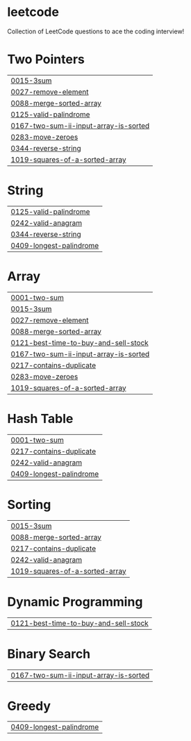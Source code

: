 # leetcode
Collection of LeetCode questions to ace the coding interview!


# Two Pointers
|  |
| ------- |
| [0015-3sum](https://github.com/Ibinola/leetcode/tree/master/0015-3sum) |
| [0027-remove-element](https://github.com/Ibinola/leetcode/tree/master/0027-remove-element) |
| [0088-merge-sorted-array](https://github.com/Ibinola/leetcode/tree/master/0088-merge-sorted-array) |
| [0125-valid-palindrome](https://github.com/Ibinola/leetcode/tree/master/0125-valid-palindrome) |
| [0167-two-sum-ii-input-array-is-sorted](https://github.com/Ibinola/leetcode/tree/master/0167-two-sum-ii-input-array-is-sorted) |
| [0283-move-zeroes](https://github.com/Ibinola/leetcode/tree/master/0283-move-zeroes) |
| [0344-reverse-string](https://github.com/Ibinola/leetcode/tree/master/0344-reverse-string) |
| [1019-squares-of-a-sorted-array](https://github.com/Ibinola/leetcode/tree/master/1019-squares-of-a-sorted-array) |
# String
|  |
| ------- |
| [0125-valid-palindrome](https://github.com/Ibinola/leetcode/tree/master/0125-valid-palindrome) |
| [0242-valid-anagram](https://github.com/Ibinola/leetcode/tree/master/0242-valid-anagram) |
| [0344-reverse-string](https://github.com/Ibinola/leetcode/tree/master/0344-reverse-string) |
| [0409-longest-palindrome](https://github.com/Ibinola/leetcode/tree/master/0409-longest-palindrome) |
# Array
|  |
| ------- |
| [0001-two-sum](https://github.com/Ibinola/leetcode/tree/master/0001-two-sum) |
| [0015-3sum](https://github.com/Ibinola/leetcode/tree/master/0015-3sum) |
| [0027-remove-element](https://github.com/Ibinola/leetcode/tree/master/0027-remove-element) |
| [0088-merge-sorted-array](https://github.com/Ibinola/leetcode/tree/master/0088-merge-sorted-array) |
| [0121-best-time-to-buy-and-sell-stock](https://github.com/Ibinola/leetcode/tree/master/0121-best-time-to-buy-and-sell-stock) |
| [0167-two-sum-ii-input-array-is-sorted](https://github.com/Ibinola/leetcode/tree/master/0167-two-sum-ii-input-array-is-sorted) |
| [0217-contains-duplicate](https://github.com/Ibinola/leetcode/tree/master/0217-contains-duplicate) |
| [0283-move-zeroes](https://github.com/Ibinola/leetcode/tree/master/0283-move-zeroes) |
| [1019-squares-of-a-sorted-array](https://github.com/Ibinola/leetcode/tree/master/1019-squares-of-a-sorted-array) |
# Hash Table
|  |
| ------- |
| [0001-two-sum](https://github.com/Ibinola/leetcode/tree/master/0001-two-sum) |
| [0217-contains-duplicate](https://github.com/Ibinola/leetcode/tree/master/0217-contains-duplicate) |
| [0242-valid-anagram](https://github.com/Ibinola/leetcode/tree/master/0242-valid-anagram) |
| [0409-longest-palindrome](https://github.com/Ibinola/leetcode/tree/master/0409-longest-palindrome) |
# Sorting
|  |
| ------- |
| [0015-3sum](https://github.com/Ibinola/leetcode/tree/master/0015-3sum) |
| [0088-merge-sorted-array](https://github.com/Ibinola/leetcode/tree/master/0088-merge-sorted-array) |
| [0217-contains-duplicate](https://github.com/Ibinola/leetcode/tree/master/0217-contains-duplicate) |
| [0242-valid-anagram](https://github.com/Ibinola/leetcode/tree/master/0242-valid-anagram) |
| [1019-squares-of-a-sorted-array](https://github.com/Ibinola/leetcode/tree/master/1019-squares-of-a-sorted-array) |
# Dynamic Programming
|  |
| ------- |
| [0121-best-time-to-buy-and-sell-stock](https://github.com/Ibinola/leetcode/tree/master/0121-best-time-to-buy-and-sell-stock) |
# Binary Search
|  |
| ------- |
| [0167-two-sum-ii-input-array-is-sorted](https://github.com/Ibinola/leetcode/tree/master/0167-two-sum-ii-input-array-is-sorted) |
# Greedy
|  |
| ------- |
| [0409-longest-palindrome](https://github.com/Ibinola/leetcode/tree/master/0409-longest-palindrome) |